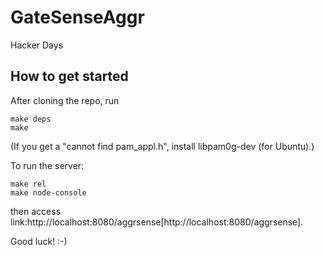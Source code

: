 GateSenseAggr
=============

Hacker Days

How to get started
------------------

After cloning the repo, run

    make deps
    make

(If you get a "cannot find pam_appl.h", install libpam0g-dev (for Ubuntu).)

To run the server:

    make rel
    make node-console

then access link:http://localhost:8080/aggrsense[http://localhost:8080/aggrsense].

Good luck! :-)
